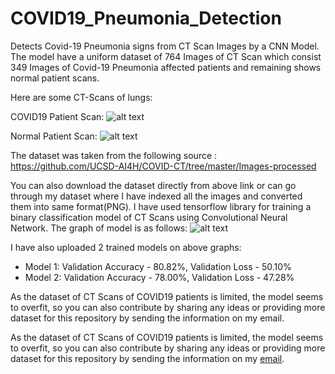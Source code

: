 # COVID19_Pneumonia_Detection
Detects Covid-19 Pneumonia signs from CT Scan Images by a CNN Model. The model have a uniform dataset of 764 Images of CT Scan which consist 349 Images of Covid-19 Pneumonia affected patients and remaining shows normal patient scans.

Here are some CT-Scans of lungs:

COVID19 Patient Scan:
![alt text](https://github.com/aniruddh-1/covid19-detection/covid19_dataset/covid19/168%.png "CT Scan1")

Normal Patient Scan:
![alt text](https://github.com/aniruddh-1/covid19-detection/covid19_dataset/normal/80%.png "CT Scan2")

The dataset was taken from the following source : https://github.com/UCSD-AI4H/COVID-CT/tree/master/Images-processed

You can also download the dataset directly from above link or can go through my dataset where I have indexed all the images and converted them into same format(PNG).
I have used tensorflow library for training a binary classification model of CT Scans using Convolutional Neural Network. The graph of model is as follows:
![alt text](https://github.com/aniruddh-1/covid19-detection/covid19_dataset/tensorboard_logs/cnn_architecture.png "CNN")

I have also uploaded 2 trained models on above graphs:
* Model 1: Validation Accuracy - 80.82%, Validation Loss - 50.10%
* Model 2: Validation Accuracy - 78.00%, Validation Loss - 47.28%

As the dataset of CT Scans of COVID19 patients is limited, the model seems to overfit, so you can also contribute by sharing any ideas or providing more dataset for this repository by sending the information on my email.

As the dataset of CT Scans of COVID19 patients is limited, the model seems to overfit, so you can also contribute by sharing any ideas or providing more dataset for this repository by sending the information on my [email](https://github.com/aniruddh-1).
